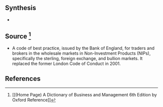 ## Synthesis
- 
## Source [^1]
- A code of best practice, issued by the Bank of England, for traders and brokers in the wholesale markets in Non-Investment Products (NIPs), specifically the sterling, foreign exchange, and bullion markets. It replaced the former London Code of Conduct in 2001.
## References

[^1]: [[(Home Page) A Dictionary of Business and Management 6th Edition by Oxford Reference]]